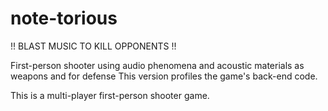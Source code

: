 # note-torious

!! BLAST MUSIC TO KILL OPPONENTS !!

First-person shooter using audio phenomena and acoustic materials as weapons and for defense
This version profiles the game's back-end code.

This is a multi-player first-person shooter game.